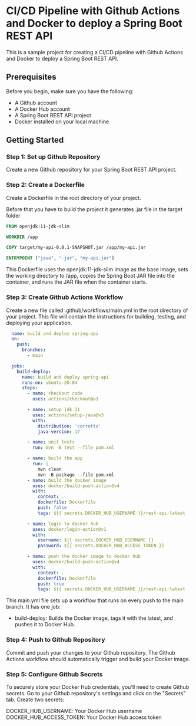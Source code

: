 # CI/CD Pipeline with Github Actions and Docker to deploy a Spring Boot REST API

This is a sample project for creating a CI/CD pipeline with Github Actions and Docker to deploy a Spring Boot REST API.

## Prerequisites

Before you begin, make sure you have the following:

- A Github account
- A Docker Hub account
- A Spring Boot REST API project
- Docker installed on your local machine


## Getting Started

### Step 1: Set up Github Repository

Create a new Github repository for your Spring Boot REST API project.

### Step 2: Create a Dockerfile

Create a Dockerfile in the root directory of your project. 

Before that you have to build the project it generates .jar file in the target folder 

```Dockerfile
FROM openjdk:11-jdk-slim

WORKDIR /app

COPY target/my-api-0.0.1-SNAPSHOT.jar /app/my-api.jar

ENTRYPOINT ["java", "-jar", "my-api.jar"]
```

This Dockerfile uses the openjdk:11-jdk-slim image as the base image, sets the working directory to /app, copies the Spring Boot JAR file into the container, and runs the JAR file when the container starts.

### Step 3: Create Github Actions Workflow

Create a new file called .github/workflows/main.yml in the root directory of your project. This file will contain the instructions for building, testing, and deploying your application.


```main.yml
  name: build and deploy spring-api
  on:
    push:
      branches:
        - main

  jobs:
    build-deploy:
      name: build and deploy spring-api
      runs-on: ubuntu-20.04
      steps:
        - name: checkout code
          uses: actions/checkout@v3

        - name: setup jdk 11
          uses: actions/setup-java@v3
          with:
            distribution: 'corretto'
            java-version: 17

        - name: unit tests
          run: mvn -B test --file pom.xml

        - name: build the app
          run: |
            mvn clean
            mvn -B package --file pom.xml
        - name: build the docker image
          uses: docker/build-push-action@v4
          with:
            context: .
            dockerfile: Dockerfile
            push: false
            tags: ${{ secrets.DOCKER_HUB_USERNAME }}/rest-api:latest

        - name: login to docker hub
          uses: docker/login-action@v1
          with:
            username: ${{ secrets.DOCKER_HUB_USERNAME }}
            password: ${{ secrets.DOCKER_HUB_ACCESS_TOKEN }}

        - name: push the docker image to docker hub
          uses: docker/build-push-action@v4
          with:
            context: .
            dockerfile: Dockerfile
            push: true
            tags: ${{ secrets.DOCKER_HUB_USERNAME }}/rest-api:latest
```

This main.yml file sets up a workflow that runs on every push to the main branch. It has one job:

- build-deploy: Builds the Docker image, tags it with the latest, and pushes it to Docker Hub.


### Step 4: Push to Github Repository

Commit and push your changes to your Github repository. The Github Actions workflow should automatically trigger and build your Docker image.

### Step 5: Configure Github Secrets

To securely store your Docker Hub credentials, you'll need to create Github secrets. Go to your Github repository's settings and click on the "Secrets" tab. Create two secrets:

DOCKER_HUB_USERNAME: Your Docker Hub username
DOCKER_HUB_ACCESS_TOKEN: Your Docker Hub access token
